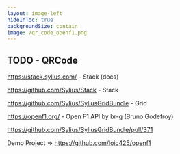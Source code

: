 ```yaml
---
layout: image-left
hideInToc: true
backgroundSize: contain
image: /qr_code_openf1.png
---
```


## TODO - QRCode

https://stack.sylius.com/ - Stack (docs)

https://github.com/Sylius/Stack  - Stack 

https://github.com/Sylius/SyliusGridBundle  - Grid

https://openf1.org/ - Open F1 API by br-g (Bruno Godefroy)

https://github.com/Sylius/SyliusGridBundle/pull/371

Demo Project => https://github.com/loic425/openf1 

<!-- TODO - QRCode -->

